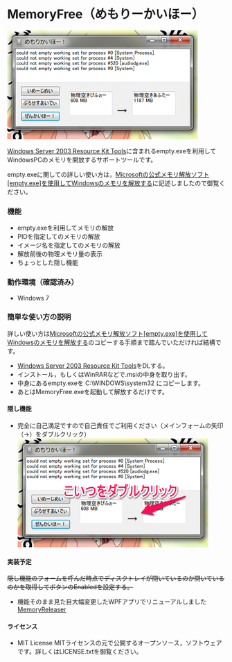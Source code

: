MemoryFree（めもりーかいほー）
==========
![ScreenShot](/ScreenShots/ss_1.png)

[Windows Server 2003 Resource Kit Tools](http://www.microsoft.com/en-us/download/details.aspx?displaylang=en&id=17657)に含まれるempty.exeを利用してWindowsPCのメモリを開放するサポートツールです。

empty.exeに関しての詳しい使い方は，[Microsoftの公式メモリ解放ソフト[empty.exe]を使用してWindowsのメモリを解放する](http://blog.yagi2.com/?p=429#more-429)に記述しましたので御覧ください。

### 機能
* empty.exeを利用してメモリの解放
* PIDを指定してのメモリの解放
* イメージ名を指定してのメモリの解放
* 解放前後の物理メモリ量の表示
* ちょっとした隠し機能

### 動作環境（確認済み）
* Windows 7

### 簡単な使い方の説明
詳しい使い方は[Microsoftの公式メモリ解放ソフト[empty.exe]を使用してWindowsのメモリを解放する](http://blog.yagi2.com/?p=429#more-429)のコピーする手順まで踏んでいただければ結構です。

* [Windows Server 2003 Resource Kit Tools](http://www.microsoft.com/en-us/download/details.aspx?displaylang=en&id=17657)をDLする。
* インストール，もしくはWinRARなどで.msiの中身を取り出す。
* 中身にあるempty.exeを C:\WINDOWS\system32 にコピーします。
* あとはMemoryFree.exeを起動して解放するだけです。

#### 隠し機能
* 完全に自己満足ですので自己責任でご利用ください（メインフォームの矢印（→）をダブルクリック）
![ScreenShot](/ScreenShots/ss_3.png)

#### 実装予定
<s>隠し機能のフォームを呼んだ時点でディスクトレイが開いているのか開いているのかを取得してボタンのEnabledを設定する。</s>
* 機能そのまま見た目大幅変更したWPFアプリでリニューアルしました [MemoryReleaser](https://github.com/yagi2/MemoryReleaser)

#### ライセンス
* MIT License
MITライセンスの元で公開するオープンソース，ソフトウェアです。詳しくはLICENSE.txtを御覧ください。
